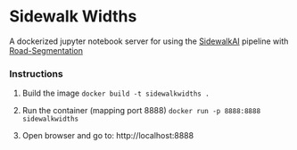 # Sidewalk Widths

A dockerized jupyter notebook server for using the [SidewalkAI](https://github.com/MIT-Senseable-City-Lab/SidewalkAI) pipeline with [Road-Segmentation](https://github.com/JunHyeok96/Road-Segmentation)

### Instructions

1. Build the image
```docker build -t sidewalkwidths .```

2. Run the container (mapping port 8888)
```docker run -p 8888:8888 sidewalkwidths```

3. Open browser and go to: http://localhost:8888